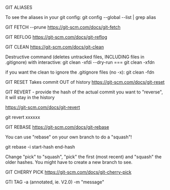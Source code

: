 GIT ALIASES

To see the aliases in your git config:
git config --global --list | grep alias



GIT FETCH --prune
https://git-scm.com/docs/git-fetch


GIT REFLOG
https://git-scm.com/docs/git-reflog


GIT CLEAN
https://git-scm.com/docs/git-clean

Destructive command (deletes untracked files, INCLUDING files in .gitignore) with interactive:
git clean -xfdi --dry-run  === git clean -xfdn

if you want the clean to ignore the .gitignore files (no -x):
git clean -fdn



GIT RESET
Takes commit OUT of history
https://git-scm.com/docs/git-reset



GIT REVERT - provide the hash of the actual commit you want to "reverse", it will stay in the history

https://git-scm.com/docs/git-revert

git revert xxxxxx


GIT REBASE
https://git-scm.com/docs/git-rebase

You can use "rebase" on your own branch to do a "squash"!

git rebase -i start-hash end-hash

Change "pick" to "squash", "pick" the first (most recent) and "squash" the older hashes.
You might have to create a new branch to see.


GIT CHERRY PICK
https://git-scm.com/docs/git-cherry-pick


GTI TAG -a (annotated, ie. V2.0)  -m "message"